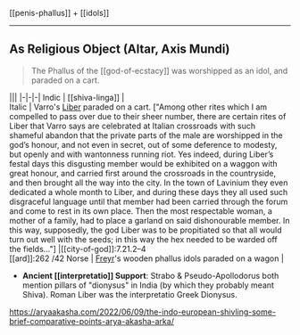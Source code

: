 [[penis-phallus]] + [[idols]]

---

## As Religious Object (Altar, Axis Mundi)
> The Phallus of the [[god-of-ecstacy]] was worshipped as an idol, and paraded on a cart.

|||
|-|-|-|
Indic | [[shiva-linga]] |  
Italic | Varro's [Liber](liber.md) paraded on a cart. ["Among other rites which I am compelled to pass over due to their sheer number, there are certain rites of Liber that Varro says are celebrated at Italian crossroads with such shameful abandon that the private parts of the male are worshipped in the god’s honour, and not even in secret, out of some deference to modesty, but openly and with wantonness running riot. Yes indeed, during Liber’s festal days this disgusting member would be exhibited on a waggon with great honour, and carried first around the crossroads in the countryside, and then brought all the way into the city. In the town of Lavinium they even dedicated a whole month to Liber, and during these days they all used such disgraceful language until that member had been carried through the forum and come to rest in its own place. Then the most respectable woman, a mother of a family, had to place a garland on said dishonourable member. In this way, supposedly, the god Liber was to be propitiated so that all would turn out well with the seeds; in this way the hex needed to be warded off the fields…"] |[[city-of-god]]:7.21.2–4 <br> [[ard]]:262 /42 
Norse | [Freyr](freyr.md)'s wooden phallus idols paraded on a wagon |

- **Ancient [[interpretatio]] Support**: Strabo & Pseudo-Apollodorus both mention pillars of "dionysus" in India (by which they probably meant Shiva). Roman Liber was the interpretatio Greek Dionysus.

https://aryaakasha.com/2022/06/09/the-indo-european-shivling-some-brief-comparative-points-arya-akasha-arka/